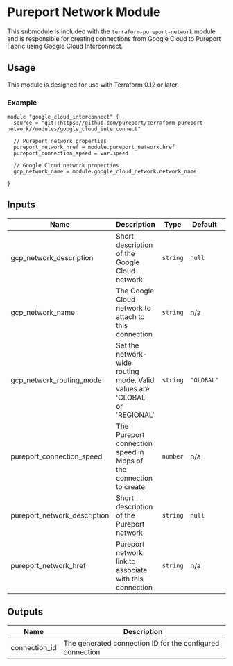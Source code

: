 # Pureport Network Module

This submodule is included with the `terraform-pureport-network` module and is
responsible for creating connections from Google Cloud to Pureport Fabric using 
Google Cloud Interconnect.

## Usage

This module is designed for use with Terraform 0.12 or later.


### Example

```hcl
module "google_cloud_interconnect" {
  source = "git::https://github.com/pureport/terraform-pureport-network//modules/google_cloud_interconnect"

  // Pureport network properties
  pureport_network_href = module.pureport_network.href
  pureport_connection_speed = var.speed

  // Google Cloud network properties 
  gcp_network_name = module.google_cloud_network.network_name

}

```
<!-- BEGINNING OF PRE-COMMIT-TERRAFORM DOCS HOOK -->
## Inputs

| Name | Description | Type | Default | Required |
|------|-------------|------|---------|:--------:|
| gcp\_network\_description | Short description of the Google Cloud network | `string` | `null` | no |
| gcp\_network\_name | The Google Cloud network to attach to this connection | `string` | n/a | yes |
| gcp\_network\_routing\_mode | Set the network-wide routing mode.  Valid values are 'GLOBAL' or 'REGIONAL' | `string` | `"GLOBAL"` | no |
| pureport\_connection\_speed | The Pureport connection speed in Mbps of the connection to create. | `number` | n/a | yes |
| pureport\_network\_description | Short description of the Pureport network | `string` | `null` | no |
| pureport\_network\_href | Pureport network link to associate with this connection | `string` | n/a | yes |

## Outputs

| Name | Description |
|------|-------------|
| connection\_id | The generated connection ID for the configured connection |

<!-- END OF PRE-COMMIT-TERRAFORM DOCS HOOK -->
